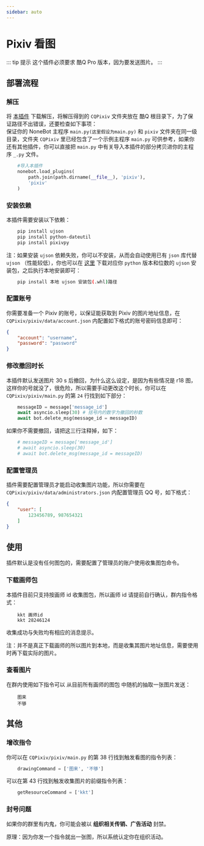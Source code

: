 ```yaml
---
sidebar: auto
---
```


# Pixiv 看图

::: tip 提示
这个插件必须要求 酷Q Pro 版本，因为要发送图片。
:::

## 部署流程
### 解压
将 [本插件](https://github.com/fz6m/nonebot-plugin/releases/download/0.1/Pixiv.zip) 下载解压，将解压得到的 `CQPixiv` 文件夹放在 酷Q 根目录下，为了保证路径不出错误，还要检查如下事项：<br>
保证你的 NoneBot 主程序 `main.py(这里假设为main.py)` 和 `pixiv` 文件夹在同一级目录，文件夹 `CQPixiv` 里已经包含了一个示例主程序 `main.py` 可供参考，如果你还有其他插件，你可以直接把 `main.py` 中有关导入本插件的部分拷贝进你的主程序 `_.py` 文件。
```python
    #导入本插件
    nonebot.load_plugins(
        path.join(path.dirname(__file__), 'pixiv'),
        'pixiv'
    )
```

### 安装依赖
本插件需要安装以下依赖：
```sh
    pip install ujson
    pip install python-dateutil
    pip install pixivpy
```
注：如果安装 `ujson` 依赖失败，你可以不安装，从而会自动使用已有 `json` 库代替 `ujson` （性能较低），你也可以在 [这里](https://www.lfd.uci.edu/~gohlke/pythonlibs/#ujson) 下载对应你 `python` 版本和位数的 `ujson` 安装包，之后执行本地安装即可：
```sh
    pip install 本地 ujson 安装包(.whl)路径
```

### 配置账号
你需要准备一个 Pixiv 的账号，以保证能获取到 Pixiv 的图片地址信息，在 `CQPixiv/pixiv/data/account.json` 内配置如下格式的账号密码信息即可：
```json
{
    "account": "username",
    "password": "password"
}
```

### 修改撤回时长
本插件默认发送图片 30 s 后撤回，为什么这么设定，是因为有些情况是 r18 图，这样你的号就没了，很危险，所以需要手动更改这个时长，你可以在 `CQPixiv/pixiv/main.py` 的第 `24` 行找到如下部分：
```python
    messageID = message['message_id']
    await asyncio.sleep(30) # 括号内的数字为撤回的秒数
    await bot.delete_msg(message_id = messageID)
```
如果你不需要撤回，请把这三行注释掉，如下：
```python
    # messageID = message['message_id']
    # await asyncio.sleep(30)
    # await bot.delete_msg(message_id = messageID)
```

### 配置管理员
插件需要配置管理员才能启动收集图片功能，所以你需要在 `CQPixiv/pixiv/data/administrators.json` 内配置管理员 QQ 号，如下格式：
```json
{
    "user": [
        123456789, 987654321
    ]
}
```

## 使用
插件默认是没有任何图包的，需要配置了管理员的账户使用收集图包命令。
### 下载画师包
本插件目前只支持按画师 id 收集图包，所以画师 id 请提前自行确认，群内指令格式：
```
    kkt 画师id
    kkt 28246124
```
收集成功与失败均有相应的消息提示。

注：并不是真正下载画师的所以图片到本地，而是收集其图片地址信息，需要使用时再下载实际的图片。

### 查看图片
在群内使用如下指令可以 从目前所有画师的图包 中随机的抽取一张图片发送：
```
    图来
    不够
```

## 其他
### 增改指令
你可以在 `CQPixiv/pixiv/main.py` 的第 38 行找到触发看图的指令列表：
```python
    drawingCommand = ['图来', '不够']
```
可以在第 43 行找到触发收集图片的前缀指令列表：
```python
    getResourceCommand = ['kkt']
```

### 封号问题
如果你的群里有内鬼，你可能会被以 **组织相关传销、广告活动** 封禁。

原理：因为你发一个指令就出一张图，所以系统认定你在组织活动。